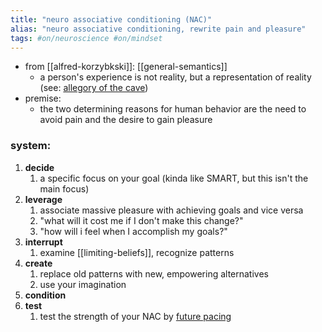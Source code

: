 ```yaml
---
title: "neuro associative conditioning (NAC)"
alias: "neuro associative conditioning, rewrite pain and pleasure"
tags: #on/neuroscience #on/mindset 
---
```


- from [[alfred-korzybkski]]: [[general-semantics]]
	- a person's experience is not reality, but a representation of reality (see: [allegory of the cave](allegory-cave.md))
- premise:
	- the two determining reasons for human behavior are the need to avoid pain and the desire to gain pleasure

### system:
1. **decide**
	1. a specific focus on your goal (kinda like SMART, but this isn't the main focus)
2. **leverage**
	1. associate massive pleasure with achieving goals and vice versa
	2. "what will it cost me if I don't make this change?"
	3. "how will i feel when I accomplish my goals?"
3. **interrupt**
	1. examine [[limiting-beliefs]], recognize patterns
4. **create**
	1. replace old patterns with new, empowering alternatives
	2. use your imagination 
5. **condition**
6. **test**
	1. test the strength of your NAC by [future pacing](future-pacing.md)
